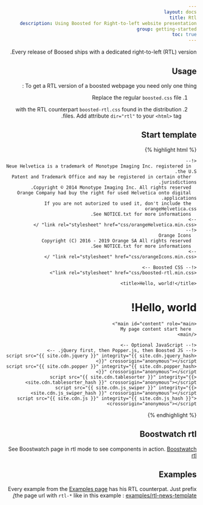 ```yaml
---
layout: docs
title: Rtl
description: Using Boosted for Right-to-left website presentation
group: getting-started
toc: true
---
```


Every release of Boosed ships with a dedicated right-to-left (RTL) version.

## Usage

To get a RTL version of a boosted webpage you need only one thing :  
1. Replace the regular `boosted.css` file  

2. with the RTL counterpart `boosted-rtl.css` found in the distribution files.
   Add attribute `dir="rtl"` to your `<html>` tag.

## Start template

{% highlight html %}
<!doctype html>
<html lang="en" dir="rtl">
  <head>
    <!-- Required meta tags -->
    <meta charset="utf-8">
    <meta name="viewport" content="width=device-width, initial-scale=1, shrink-to-fit=no">
    <meta http-equiv="x-ua-compatible" content="ie=edge">

    <!--
      Neue Helvetica is a trademark of Monotype Imaging Inc. registered in the U.S.
      Patent and Trademark Office and may be registered in certain other jurisdictions.
      Copyright © 2014 Monotype Imaging Inc. All rights reserved.
      Orange Company had buy the right for used Helvetica onto digital applications.
      If you are not autorized to used it, don't include the orangeHelvetica.css
      See NOTICE.txt for more informations.
    -->
    <link rel="stylesheet" href="css/orangeHelvetica.min.css" />
    <!--
      Orange Icons
      Copyright (C) 2016 - 2019 Orange SA All rights reserved
      See NOTICE.txt for more informations.
    -->
    <link rel="stylesheet" href="css/orangeIcons.min.css" />

    <!-- Boosted CSS -->
    <link rel="stylesheet" href="css/boosted-rtl.min.css">

    <title>Hello, world!</title>
  </head>
  <body>
    <h1>Hello, world!</h1>

    <main id="content" role="main">
      My page content start here
    </main>

    <!-- Optional JavaScript -->
    <!-- jQuery first, then Popper.js, then Boosted JS. -->
    <script src="{{ site.cdn.jquery }}" integrity="{{ site.cdn.jquery_hash }}" crossorigin="anonymous"></script>
    <script src="{{ site.cdn.popper }}" integrity="{{ site.cdn.popper_hash }}" crossorigin="anonymous"></script>
    <script src="{{ site.cdn.tablesorter }}" integrity="{{ site.cdn.tablesorter_hash }}" crossorigin="anonymous"></script>
    <script src="{{ site.cdn.js_swiper }}" integrity="{{ site.cdn.js_swiper_hash }}" crossorigin="anonymous"></script>
    <script src="{{ site.cdn.js }}" integrity="{{ site.cdn.js_hash }}" crossorigin="anonymous"></script>
  </body>
</html>
{% endhighlight %} 

## Boostwatch rtl

See Boostwatch page in rtl mode to see components in action. [Boostwatch rtl](../../boostwatch/rtl-index.html)

## Examples

Every example from the [Examples page](../../examples/) has his RTL counterpat. Just prefix the page url with `rtl-*` like in this example : [examples/rtl-news-template/](../../examples/rtl-news-template/)
